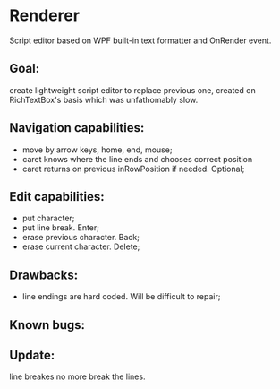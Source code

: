 # Renderer
Script editor based on WPF built-in text formatter and OnRender event.

## Goal:
create lightweight script editor to replace previous one, created on RichTextBox's basis which was unfathomably slow.

## Navigation capabilities:
- move by arrow keys, home, end, mouse; 
- caret knows where the line ends and chooses correct position
- caret returns on previous inRowPosition if needed. Optional;

## Edit capabilities:
- put character;
- put line break. Enter;
- erase previous character. Back;
- erase current character. Delete;

## Drawbacks:
- line endings are hard coded. Will be difficult to repair;

## Known bugs:

## Update:
line breakes no more break the lines.
